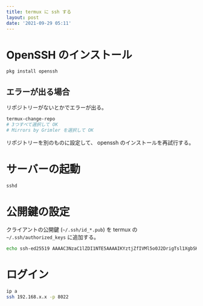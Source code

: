 ```yaml
---
title: termux に ssh する
layout: post
date: '2021-09-29 05:11'
---
```


# OpenSSH のインストール

```bash
pkg install openssh
```

## エラーが出る場合
リポジトリーがないとかでエラーが出る。

```bash
termux-change-repo
# 3つすべて選択して OK
# Mirrors by Grimler を選択して OK
```

リポジトリーを別のものに設定して、
openssh のインストールを再試行する。

# サーバーの起動
```bash
sshd
```

# 公開鍵の設定
クライアントの公開鍵 (`~/.ssh/id_*.pub`) を
termux の `~/.ssh/authorized_keys` に追加する。

```sh
echo ssh-ed25519 AAAAC3NzaC1lZDI1NTE5AAAAIKYztjZfIVMl5o0J2DrigTsl1XgbSKMUgYCpfOfhMtmw hikari@B450M-K >> ~/.ssh/authorized_keys
```

# ログイン
```bash
ip a
ssh 192.168.x.x -p 8022
```

